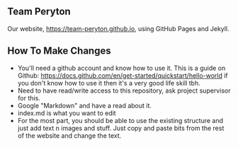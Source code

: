 ## Team Peryton

Our website, https://team-peryton.github.io, using GitHub Pages and Jekyll.

## How To Make Changes

- You'll need a github account and know how to use it. This is a guide on Github: https://docs.github.com/en/get-started/quickstart/hello-world if you don't know how to use it then it's a very good life skill tbh.
- Need to have read/write access to this repository, ask project supervisor for this.
- Google "Markdown" and have a read about it.
- index.md is what you want to edit
- For the most part, you should be able to use the existing structure and just add text n images and stuff. Just copy and paste bits from the rest of the website and change the text.